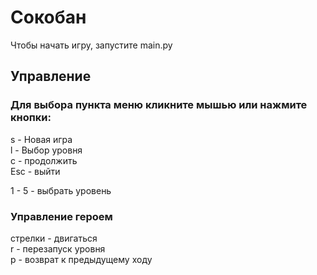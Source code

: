 Сокобан
========

Чтобы начать игру, запустите main.py 

Управление
-----------------

### Для выбора пункта меню кликните мышью или нажмите кнопки:
s - Новая игра  
l - Выбор уровня    
c - продолжить  
Esc - выйти 

1 - 5 - выбрать уровень


### Управление героем
стрелки - двигаться     
r - перезапуск уровня   
p - возврат к предыдущему ходу 
